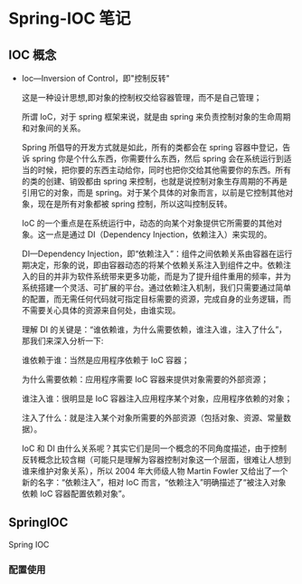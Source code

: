# Spring-IOC 笔记

## IOC 概念

- Ioc—Inversion of Control，即"控制反转"

  这是一种设计思想,即对象的控制权交给容器管理，而不是自己管理；

  所谓 IoC，对于 spring 框架来说，就是由 spring 来负责控制对象的生命周期和对象间的关系。

  Spring 所倡导的开发方式就是如此，所有的类都会在 spring 容器中登记，告诉 spring 你是个什么东西，你需要什么东西，然后 spring 会在系统运行到适当的时候，把你要的东西主动给你，同时也把你交给其他需要你的东西。所有的类的创建、销毁都由 spring 来控制，也就是说控制对象生存周期的不再是引用它的对象，而是 spring。对于某个具体的对象而言，以前是它控制其他对象，现在是所有对象都被 spring 控制，所以这叫控制反转。

  IoC 的一个重点是在系统运行中，动态的向某个对象提供它所需要的其他对象。这一点是通过 DI（Dependency Injection，依赖注入）来实现的。

  DI—Dependency Injection，即“依赖注入”：组件之间依赖关系由容器在运行期决定，形象的说，即由容器动态的将某个依赖关系注入到组件之中。依赖注入的目的并非为软件系统带来更多功能，而是为了提升组件重用的频率，并为系统搭建一个灵活、可扩展的平台。通过依赖注入机制，我们只需要通过简单的配置，而无需任何代码就可指定目标需要的资源，完成自身的业务逻辑，而不需要关心具体的资源来自何处，由谁实现。

  理解 DI 的关键是：“谁依赖谁，为什么需要依赖，谁注入谁，注入了什么”，那我们来深入分析一下:

  谁依赖于谁：当然是应用程序依赖于 IoC 容器；

  为什么需要依赖：应用程序需要 IoC 容器来提供对象需要的外部资源；

  谁注入谁：很明显是 IoC 容器注入应用程序某个对象，应用程序依赖的对象；

  注入了什么：就是注入某个对象所需要的外部资源（包括对象、资源、常量数据）。

  IoC 和 DI 由什么关系呢？其实它们是同一个概念的不同角度描述，由于控制反转概念比较含糊（可能只是理解为容器控制对象这一个层面，很难让人想到谁来维护对象关系），所以 2004 年大师级人物 Martin Fowler 又给出了一个新的名字：“依赖注入”，相对 IoC 而言，“依赖注入”明确描述了“被注入对象依赖 IoC 容器配置依赖对象”。

## SpringIOC

Spring IOC

### 配置使用
